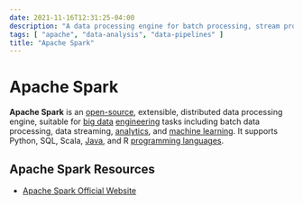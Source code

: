 ```yaml
---
date: 2021-11-16T12:31:25-04:00
description: "A data processing engine for batch processing, stream processing, and machine learning"
tags: [ "apache", "data-analysis", "data-pipelines" ]
title: "Apache Spark"
---
```


# Apache Spark

**Apache Spark** is an [open-source](open-source.md), extensible, distributed data processing engine, suitable for [big data](big-data.md) [engineering](data-engineering.md) tasks including batch data processing, data streaming, [analytics](data-analysis.md), and [machine learning](machine-learning.md). It supports Python, SQL, Scala, [Java](java.md), and R [programming languages](computer-languages.md).

## Apache Spark Resources

* [Apache Spark Official Website](http://spark.apache.org/)
